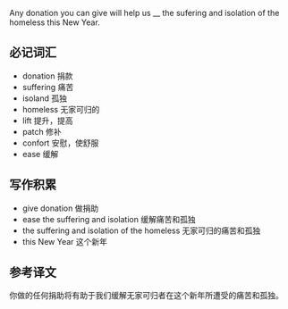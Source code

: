 Any donation you can give will help us __ the sufering and isolation of the homeless this New Year.

## 必记词汇
* donation 捐款
* suffering 痛苦
* isoland 孤独
* homeless 无家可归的
* lift 提升，提高
* patch 修补
* confort 安慰，使舒服
* ease 缓解

## 写作积累
* give donation 做捐助
* ease the suffering and isolation 缓解痛苦和孤独
* the suffering and isolation of the homeless 无家可归的痛苦和孤独
* this New Year 这个新年

## 参考译文
你做的任何捐助将有助于我们缓解无家可归者在这个新年所遭受的痛苦和孤独。 
